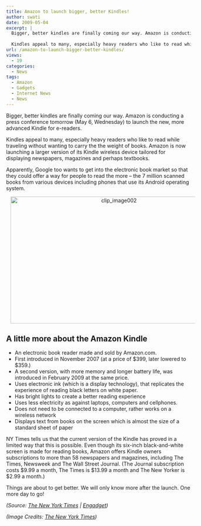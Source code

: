 ```yaml
---
title: Amazon to launch bigger, better Kindles!
author: swati
date: 2009-05-04
excerpt: |
  Bigger, better kindles are finally coming our way. Amazon is conducting a press conference tomorrow (May 6, Wednesday) to launch the new, more advanced Kindle for e-readers.
  
  Kindles appeal to many, especially heavy readers who like to read while traveling without wanting to carry the the weight of books. Amazon is now launching a larger version of its Kindle wireless device tailored for displaying newspapers, magazines and perhaps textbooks.
url: /amazon-to-launch-bigger-better-kindles/
views:
  - 19
categories:
  - News
tags:
  - Amazon
  - Gadgets
  - Internet News
  - News
---
```

Bigger, better kindles are finally coming our way. Amazon is conducting a press conference tomorrow (May 6, Wednesday) to launch the new, more advanced Kindle for e-readers.

Kindles appeal to many, especially heavy readers who like to read while traveling without wanting to carry the the weight of books. Amazon is now launching a larger version of its Kindle wireless device tailored for displaying newspapers, magazines and perhaps textbooks.

Apparently, Google too wants to get into the electronic book market so that they could offer a way for people to read the more – the 7 million scanned books from various devices including phones that use its Android operating system.

<p style="text-align: center">
  <img class="aligncenter wp-image-53057" style="border: 0pt none" src="http://cdn.devilsworkshop.org/files/2009/05/clip-image00213.jpg" border="0" alt="clip_image002" hspace="12" width="576" height="346" />
</p>

## A little more about the Amazon Kindle

  * An electronic book reader made and sold by Amazon.com.
  * First introduced in November 2007 (at a price of $399, later lowered to $359.)
  * A second version, with more memory and longer battery life, was introduced in February 2009 at the same price.
  * Uses electronic ink (which is a display technology), that replicates the experience of reading black letters on white paper.
  * Has bright lights to create a better reading experience
  * Uses less electricity as against laptops, computers and cellphones.
  * Does not need to be connected to a computer, rather works on a wireless network
  * Displays text from books on the screen which is almost the size of a standard sheet of paper

NY Times tells us that the current version of the Kindle has proved in a limited way that this is possible. Even though its six-inch black-and-white screen is made for reading books, Amazon offers Kindle owners subscriptions to more than 58 newspapers and magazines, including The Times, Newsweek and The Wall Street Journal. (The Journal subscription costs $9.99 a month, The Times is $13.99 a month and The New Yorker is $2.99 a month.)

Things are about to get better. We will only know more after the launch. One more day to go!

*(Source: <a href="http://www.nytimes.com/2009/05/04/technology/companies/04reader.html?_r=2&ref=business" onclick="_gaq.push(['_trackEvent', 'outbound-article', 'http://www.nytimes.com/2009/05/04/technology/companies/04reader.html?_r=2&ref=business', 'The New York Times']);" >The New York Times</a> | <a href="http://www.engadget.com/2009/05/04/amazon-press-event-wednesday-may-6th-see-you-and-then-new-kind/" onclick="_gaq.push(['_trackEvent', 'outbound-article', 'http://www.engadget.com/2009/05/04/amazon-press-event-wednesday-may-6th-see-you-and-then-new-kind/', 'Engadget']);" >Engadget</a>)*

*(Image Credits: <a href="http://www.nytimes.com/2009/05/04/technology/companies/04reader.html?_r=2&ref=business" onclick="_gaq.push(['_trackEvent', 'outbound-article', 'http://www.nytimes.com/2009/05/04/technology/companies/04reader.html?_r=2&ref=business', 'The New York Times']);" >The New York Times</a>)*
